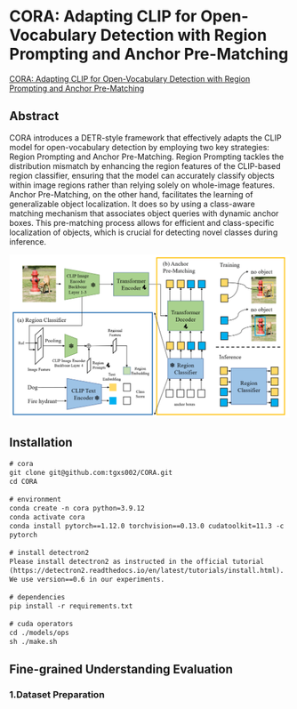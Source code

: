 # CORA: Adapting CLIP for Open-Vocabulary Detection with Region Prompting and Anchor Pre-Matching

[CORA: Adapting CLIP for Open-Vocabulary Detection with Region Prompting and Anchor Pre-Matching](https://arxiv.org/abs/2303.13076)

## Abstract

CORA introduces a DETR-style framework that effectively adapts the CLIP model for open-vocabulary detection by employing two key strategies: Region Prompting and Anchor Pre-Matching.   Region Prompting tackles the distribution mismatch by enhancing the region features of the CLIP-based region classifier, ensuring that the model can accurately classify objects within image regions rather than relying solely on whole-image features.   Anchor Pre-Matching, on the other hand, facilitates the learning of generalizable object localization.  It does so by using a class-aware matching mechanism that associates object queries with dynamic anchor boxes.  This pre-matching process allows for efficient and class-specific localization of objects, which is crucial for detecting novel classes during inference.

![cora-overview](https://github.com/better-chao/perceptual_abilities_evaluation/blob/main/images/cora-overview.png)

## Installation

```
# cora
git clone git@github.com:tgxs002/CORA.git
cd CORA

# environment
conda create -n cora python=3.9.12
conda activate cora
conda install pytorch==1.12.0 torchvision==0.13.0 cudatoolkit=11.3 -c pytorch

# install detectron2
Please install detectron2 as instructed in the official tutorial (https://detectron2.readthedocs.io/en/latest/tutorials/install.html). We use version==0.6 in our experiments.

# dependencies
pip install -r requirements.txt

# cuda operators
cd ./models/ops
sh ./make.sh
```

## Fine-grained Understanding Evaluation

### 1.Dataset Preparation

